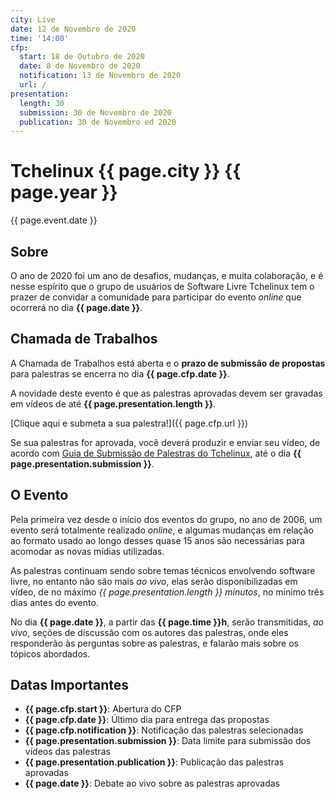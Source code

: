 ```yaml
---
city: Live
date: 12 de Novembro de 2020
time: '14:00'
cfp:
  start: 18 de Outubro de 2020
  date: 8 de Novembro de 2020
  notification: 13 de Novembro de 2020
  url: /
presentation:
  length: 30
  submission: 30 de Novembro de 2020
  publication: 30 de Novembro ed 2020
---
```

# Tchelinux {{ page.city }} {{ page.year }}

{{ page.event.date }}

## Sobre

O ano de 2020 foi um ano de desafios, mudanças, e muita colaboração, e é nesse espírito que o grupo de usuários de Software Livre Tchelinux tem o prazer de convidar a comunidade para participar do evento _online_ que ocorrerá no dia **{{ page.date }}**.

## Chamada de Trabalhos

A Chamada de Trabalhos está aberta e o **prazo de submissão de propostas** para palestras se encerra no dia **{{ page.cfp.date }}**.

A novidade deste evento é que as palestras aprovadas devem ser gravadas em vídeos de até **{{ page.presentation.length }}**.

[Clique aqui e submeta a sua palestra!]({{ page.cfp.url }})

Se sua palestras for aprovada, você deverá produzir e enviar seu vídeo, de acordo com [Guia de Submissão de Palestras do Tchelinux](guidelines.md), até o dia **{{ page.presentation.submission }}**.

## O Evento

Pela primeira vez desde o início dos eventos do grupo, no ano de 2006, um evento será totalmente realizado _online_, e algumas mudanças em relação ao formato usado ao longo desses quase 15 anos são necessárias para acomodar as novas mídias utilizadas.

As palestras continuam sendo sobre temas técnicos envolvendo software livre, no entanto não são mais _ao vivo_, elas serão disponibilizadas em vídeo, de no máximo _{{ page.presentation.length }} minutos_, no mínimo três dias antes do evento.

No dia **{{ page.date }}**, a partir das **{{ page.time }}h**, serão transmitidas, _ao vivo_, seções de discussão com os autores das palestras, onde eles responderão às perguntas sobre as palestras, e falarão mais sobre os tópicos abordados.


## Datas Importantes

* **{{ page.cfp.start }}**: Abertura do CFP
* **{{ page.cfp.date }}**: Último dia para entrega das propostas
* **{{ page.cfp.notification }}**: Notificação das palestras selecionadas
* **{{ page.presentation.submission }}**: Data limite para submissão dos vídeos das palestras
* **{{ page.presentation.publication }}**: Publicação das palestras aprovadas
* **{{ page.date }}**: Debate ao vivo sobre as palestras aprovadas
